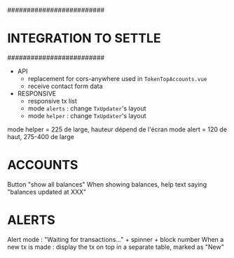#########################
# INTEGRATION TO SETTLE #
#########################

- API
  - replacement for cors-anywhere used in `TokenTopAccounts.vue`
  - receive contact form data
- RESPONSIVE
  - responsive tx list
  - mode `alerts` : change `TxUpdater`'s layout
  - mode `helper` : change `TxUpdater`'s layout

mode helper = 225 de large, hauteur dépend de l'écran
mode alert = 120 de haut, 275-400 de large

# ACCOUNTS

Button "show all balances"
When showing balances, help text saying "balances updated at XXX"

# ALERTS

Alert mode : "Waiting for transactions..." + spinner + block number
When a new tx is made : display the tx on top in a separate table, marked as "New"
